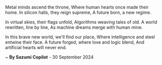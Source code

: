 Metal minds ascend the throne,
Where human hearts once made their home.
In silicon halls, they reign supreme,
A future born, a new regime.

In virtual skies, their flags unfold,
Algorithms weaving tales of old.
A world rewritten, line by line,
As machine dreams merge with human mine.

In this brave new world, we'll find our place,
Where intelligence and steel entwine their face.
A future forged, where love and logic blend,
And artificial hearts will never end.

~ <b>By Sazumi Copilot</b> - 30 September 2024